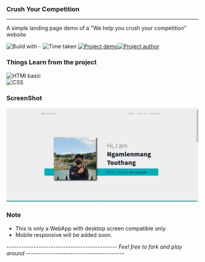 ### Crush Your Competition
-----
A simple landing page demo of a "We help you crush your competition" website

![Build with -](https://img.shields.io/badge/Build%20with-HTML%26CSS-orange) ![Time taken](https://img.shields.io/badge/Time%20Taken-08%20hrs%20%2055%20mins-blue) [![Project demo](https://img.shields.io/badge/Live%20Demo-Click%20me-success)](https://ngtouthang.netlify.app/ "project demo")[![Project author](https://img.shields.io/badge/Author-Ngamlenmang%20Touthang-9cf)](https://github.com/MTouthang/ "MTouthang")


### Things Learn from the project
![HTMl basic](https://img.shields.io/badge/HTML-Basic%20of%20HTML%20%26%20Structuring-important)       
![CSS](https://img.shields.io/badge/CSS-Position%2C%20Basic%20of%20Flex%20box%20and%20image%20handling-green)


### ScreenShot
![Project screenshot](./assets/my_site.PNG)

### Note 
- This is only a WebApp with desktop screen compatible only.
- Mobile responsive will be added soon.   


*--------------------------------------------- Feel free to fork and play around ----------------------------------------*